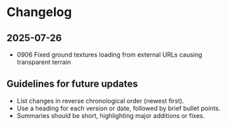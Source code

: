 # Changelog

## 2025-07-26
- 0906 Fixed ground textures loading from external URLs causing transparent terrain

## Guidelines for future updates
- List changes in reverse chronological order (newest first).
- Use a heading for each version or date, followed by brief bullet points.
- Summaries should be short, highlighting major additions or fixes.

